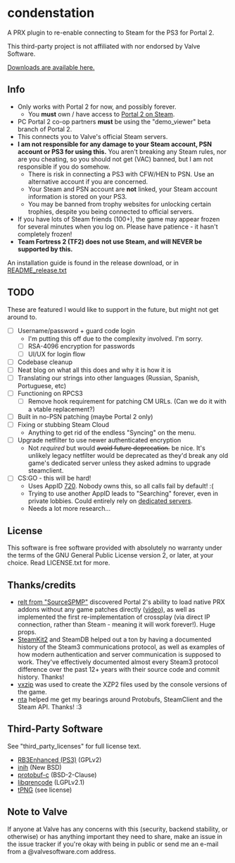 # condenstation

A PRX plugin to re-enable connecting to Steam for the PS3 for Portal 2.

This third-party project is not affiliated with nor endorsed by Valve Software.

[Downloads are available here.](https://github.com/InvoxiPlayGames/condenstation/releases)

## Info

* Only works with Portal 2 for now, and possibly forever.
    * You **must** own / have access to [Portal 2 on Steam](https://store.steampowered.com/app/620/).
* PC Portal 2 co-op partners **must** be using the "demo_viewer" beta branch of Portal 2.
* This connects you to Valve's official Steam servers.
* **I am not responsible for any damage to your Steam account, PSN account or PS3 for using this.**
    You aren't breaking any Steam rules, nor are you cheating, so you should not get (VAC) banned,
    but I am not responsible if you do somehow.
    * There is risk in connecting a PS3 with CFW/HEN to PSN. Use an alternative account if you are
    concerned.
    * Your Steam and PSN account are **not** linked, your Steam account information is stored on your PS3.
    * You may be banned from trophy websites for unlocking certain trophies, despite you being connected
    to official servers.
* If you have lots of Steam friends (100+), the game may appear frozen for several minutes when you log on.
    Please have patience - it hasn't completely frozen!
* **Team Fortress 2 (TF2) does not use Steam, and will NEVER be supported by this.**

An installation guide is found in the release download, or in [README_release.txt](https://github.com/InvoxiPlayGames/condenstation/blob/master/README_release.txt)

## TODO

These are featured I would like to support in the future, but might not get around to.

* [ ] Username/password + guard code login
    * I'm putting this off due to the complexity involved. I'm sorry.
    * [ ] RSA-4096 encryption for passwords
    * [ ] UI/UX for login flow
* [ ] Codebase cleanup
* [ ] Neat blog on what all this does and why it is how it is
* [ ] Translating our strings into other languages (Russian, Spanish, Portuguese, etc)
* [ ] Functioning on RPCS3
    * [ ] Remove hook requirement for patching CM URLs. (Can we do it with a vtable replacement?)
* [ ] Built in no-PSN patching (maybe Portal 2 only)
* [ ] Fixing or stubbing Steam Cloud
   * Anything to get rid of the endless "Syncing" on the menu.
* [ ] Upgrade netfilter to use newer authenticated encryption
   * Not *required* but would ~~avoid future deprecation.~~ be nice. It's unlikely legacy netfilter would be deprecated as they'd break any old game's dedicated server unless they asked admins to upgrade steamclient.
* [ ] CS:GO - this will be hard!
   * Uses AppID [720](https://steamdb.info/app/720/). Nobody owns this, so all calls fail by default! :(
   * Trying to use another AppID leads to "Searching" forever, even in private lobbies. Could entirely rely on [dedicated servers](https://steamdb.info/app/790/).
   * Needs a lot more research...

## License

This software is free software provided with absolutely no warranty under the
terms of the GNU General Public License version 2, or later, at your choice.
Read LICENSE.txt for more.

## Thanks/credits

* [relt from "SourceSPMP"](https://github.com/SourceSPMP/PS3Plugins) discovered Portal 2's ability to load native PRX addons without any game patches directly ([video](https://www.youtube.com/watch?v=3_jE5osEfRo)), as well as implemented the first re-implementation of crossplay (via direct IP connection, rather than Steam - meaning it will work forever!). Huge props.
* [SteamKit2](https://github.com/SteamRE/SteamKit) and SteamDB helped out a ton by having a documented history of the Steam3 communications protocol, as well as examples of how modern authentication and server communication is supposed to work. They've effectively documented almost every Steam3 protocol difference over the past 12+ years with their source code and commit history. Thanks!
* [vxzip](https://github.com/CRACKbomber/vxzip) was used to create the XZP2 files used by the console versions of the game.
* [nta](https://ntauthority.me) helped me get my bearings around Protobufs, SteamClient and the Steam API. Thanks! :3

## Third-Party Software

See "third_party_licenses" for full license text.

* [RB3Enhanced (PS3)](https://github.com/InvoxiPlayGames/RB3Enhanced) (GPLv2)
* [inih](https://github.com/benhoyt/inih) (New BSD)
* [protobuf-c](https://github.com/protobuf-c/protobuf-c) (BSD-2-Clause)
* [libqrencode](https://github.com/fukuchi/libqrencode) (LGPLv2.1)
* [tPNG](https://github.com/jcorks/tPNG) (see license)

## Note to Valve

If anyone at Valve has any concerns with this (security, backend stability, or otherwise) or has anything important they need to share, make an issue in the issue tracker if you're okay with being in public or send me an e-mail from a @valvesoftware.com address.
